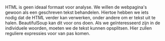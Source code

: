 HTML is geen ideaal formaat voor analyse. We willen de webpagina's gewoon als een geschreven tekst behandelen. Hiertoe hebben we iets nodig dat de HTML verder kan verwerken, onder andere om er tekst uit te halen. BeautifulSoup kan dit voor ons doen. Als we geïnteresseerd zijn in de individuele woorden, moeten we de tekst kunnen opsplitsen. Hier zullen reguliere expressies voor van pas komen.
